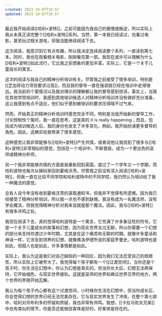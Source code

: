 ```yaml
---
created: 2023-10-07T18:57
updated: 2023-10-07T18:57
---
```

最近我开始阅读[[哈利•波特]]，之前可能因为我自己的傲慢或叛逆，所以实际上我从未真正读完整个[[哈利•波特]]系列。当然，第一本我已经读过，也看过电影，甚至玩过相关游戏，但我没能继续阅读下去。

这次阅读，我意识到它有点有趣，所以我决定连续阅读整个系列，一直读到第七本。同时，我也在观看相关电影，刚刚看完第一部。我现在或许可以理解为什么[[哈利•波特]]如此流行，它比我之前想象的更加丰富。实际上，它是一个关于儿童成长的寓言。

这次的阅读与我自己的精神分析培训有关。尽管我之前接受了很多培训，特别是[[芝加哥动力项目要求过高]]，而且我的督导一直在强调我已经在培训中走得很远。我当前的个案情况以及我对理论的理解都让我的督导感到惊讶。事实上，当我在其他学院培训时，我感到其他培训候选人对精神分析培训并没有做好充分准备，这让我感到有点不适应，他们似乎感到被培训的要求压得喘不过气来。

然而，开始真正的精神分析培训时感觉完全不同。特别是当我开始新的督导工作，讨论控制性个案时，我一直在思考，这是真的 it is really happening；而且，包括成为培训候选人后，我的身份也发生了许多变化，例如，我开始扮演更多督导的角色。因此，这确实给我带来了很多感觉。

这种感觉让我非常能够与[[哈利•波特]]产生共情，或者说他让我找到了很多与[[哈利•波特]]非常相似的感觉，包括在一个培训中，不断晋级，成为一个更出色的巫师或精神分析师。

另一个我非常能够共情的方面是我重新回到英国，度过了一个学年又一个学期，而哈利波特也每次从姨妈家回到霍格沃茨。尽管我之前没有深入阅读[[哈利•波特]]，但我一直在比较不同学院和哈利波特中的不同学院，我仍然认为培训给了我一种魔法的感觉。

总有人说今年没有收到霍格沃茨的录取通知书，但我并不觉得有所遗憾。因为我已经接受了精神分析培训，所以我一点也不感到缺憾。我没有成为一名魔法师，没有学会魔法，但我觉得精神分析对我来说就是那个魔法。因此，我与[[哈利•波特]]有很多共鸣之处。

我现在阅读下去，真的觉得哈利波特是一个寓言，它充满了许多象征性的符号。它是一个关于儿童成长的故事和幻想，因为现实世界太过无聊，所以你需要一个幻想的部分来支持你渡过少年时期，尤其是在这个痛苦和无聊的时期。就像许多童话和神话一样，它涉及到领养的幻想，就像弗洛伊德所说的家庭罗曼史。哈利波特也是如此，但超人也是如此，许多事情都是如此。

实际上，我认为这是我们对自己缺陷的一种回应，因为我们无法忍受自己的局限性，所以实际上它被夸大了。我觉得每个孩子都有一个[[过渡空间]]，当你还是个孩子时，你生活在幻想中，你认为幻想是真实的。但当你长大后，幻想无法再保持，它开始褪色，与现实世界接轨。这就是巫师的世界和麻瓜世界交界的地方，两个世界的界限开始瓦解。

我认为每个孩子内心都有这个过渡空间，小时候你生活在幻想中，但当你成长后，你会觉得幻想的世界已经无法完美存在，它与现实世界发生了冲突。在整个第七部中，哈利对邓布利多的怀疑和质疑，我也非常有共鸣。我想，[[卡拉马佐夫兄弟]]中也有类似的情节，你是否还能相信客体是好的，好客体是存在的。